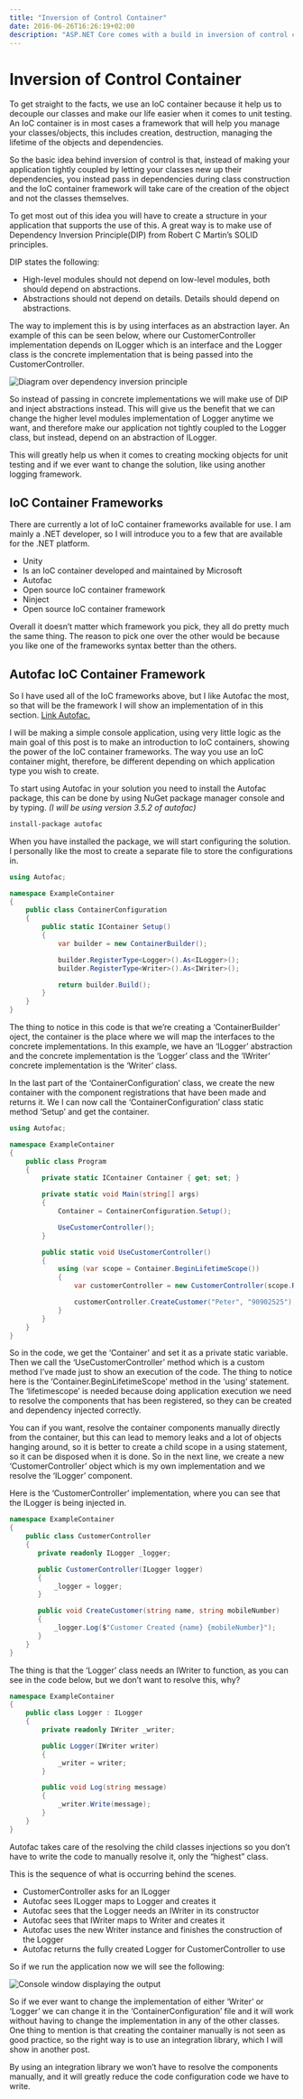 ```yaml
---
title: "Inversion of Control Container"
date: 2016-06-26T16:26:19+02:00
description: "ASP.NET Core comes with a build in inversion of control container. In this post, I will introduce the concept of inversion of control and show how to use the build in container in ASP.NET Core to handle the dependencies of your application."
---
```


# Inversion of Control Container

To get straight to the facts, we use an IoC container because it help us to decouple our classes and make our life easier when it comes to unit testing. An IoC container is in most cases a framework that will help you manage your classes/objects, this includes creation, destruction, managing the lifetime of the objects and dependencies.

So the basic idea behind inversion of control is that, instead of making your application tightly coupled by letting your classes new up their dependencies, you instead pass in dependencies during class construction and the IoC container framework will take care of the creation of the object and not the classes themselves.

To get most out of this idea you will have to create a structure in your application that supports the use of this. A great way is to make use of Dependency Inversion Principle(DIP) from Robert C Martin’s SOLID principles.

DIP states the following:

* High-level modules should not depend on low-level modules, both should depend on abstractions.
* Abstractions should not depend on details. Details should depend on abstractions.

The way to implement this is by using interfaces as an abstraction layer. An example of this can be seen below, where our CustomerController implementation depends on ILogger which is an interface and the Logger class is the concrete implementation that is being passed into the CustomerController.

![Diagram over dependency inversion principle](/blogpost/48edc857-8c84-4812-b5ac-243d24acfd9c.png)

So instead of passing in concrete implementations we will make use of DIP and inject abstractions instead. This will give us the benefit that we can change the higher level modules implementation of Logger anytime we want, and therefore make our application not tightly coupled to the Logger class, but instead, depend on an abstraction of ILogger.

This will greatly help us when it comes to creating mocking objects for unit testing and if we ever want to change the solution, like using another logging framework.

## IoC Container Frameworks

There are currently a lot of IoC container frameworks available for use. I am mainly a .NET developer, so I will introduce you to a few that are available for the .NET platform.

* Unity
* Is an IoC container developed and maintained by Microsoft
* Autofac
* Open source IoC container framework
* Ninject
* Open source IoC container framework

Overall it doesn’t matter which framework you pick, they all do pretty much the same thing. The reason to pick one over the other would be because you like one of the frameworks syntax better than the others.

## Autofac IoC Container Framework

So I have used all of the IoC frameworks above, but I like Autofac the most, so that will be the framework I will show an implementation of in this section. [Link Autofac.](http://autofac.readthedocs.io/)

I will be making a simple console application, using very little logic as the main goal of this post is to make an introduction to IoC containers, showing the power of the IoC container frameworks. The way you use an IoC container might, therefore, be different depending on which application type you wish to create.

To start using Autofac in your solution you need to install the Autofac package, this can be done by using NuGet package manager console and by typing. _(I will be using version 3.5.2 of autofac)_

``` sh
install-package autofac
```

When you have installed the package, we will start configuring the solution. I personally like the most to create a separate file to store the configurations in.

```C#
using Autofac;

namespace ExampleContainer
{
    public class ContainerConfiguration
    {
        public static IContainer Setup()
        {
            var builder = new ContainerBuilder();

            builder.RegisterType<Logger>().As<ILogger>();
            builder.RegisterType<Writer>().As<IWriter>();

            return builder.Build();
        }
    }
}
```

The thing to notice in this code is that we’re creating a ‘ContainerBuilder’ oject, the container is the place where we will map the interfaces to the concrete implementations. In this example, we have an ‘ILogger’ abstraction and the concrete implementation is the ‘Logger’ class and the ‘IWriter’ concrete implementation is the ‘Writer’ class.

In the last part of the ‘ContainerConfiguration’ class, we create the new container with the component registrations that have been made and returns it. We I can now call the ‘ContainerConfiguration’ class static method ‘Setup’ and get the container.

```C#
using Autofac;

namespace ExampleContainer
{
    public class Program
    {
        private static IContainer Container { get; set; }

        private static void Main(string[] args)
        {
            Container = ContainerConfiguration.Setup();

            UseCustomerController();
        }

        public static void UseCustomerController()
        {
            using (var scope = Container.BeginLifetimeScope())
            {
                var customerController = new CustomerController(scope.Resolve<ILogger>());

                customerController.CreateCustomer("Peter", "90902525");
            }
        }
    }
}
```

So in the code, we get the ‘Container’ and set it as a private static variable. Then we call the ‘UseCustomerController’ method which is a custom method I’ve made just to show an execution of the code. The thing to notice here is the ‘Container.BeginLifetimeScope’ method in the ‘using’ statement. The ‘lifetimescope’ is needed because doing application execution we need to resolve the components that has been registered, so they can be created and dependency injected correctly.

You can if you want, resolve the container components manually directly from the container, but this can lead to memory leaks and a lot of objects hanging around, so it is better to create a child scope in a using statement, so it can be disposed when it is done. So in the next line, we create a new ‘CustomerController’ object which is my own implementation and we resolve the ‘ILogger’ component.

Here is the ‘CustomerController’ implementation, where you can see that the ILogger is being injected in.

```C#
namespace ExampleContainer
{
	public class CustomerController
	{
	   private readonly ILogger _logger;

	   public CustomerController(ILogger logger)
	   {
	       _logger = logger;
	   }

	   public void CreateCustomer(string name, string mobileNumber)
	   {
	       _logger.Log($"Customer Created {name} {mobileNumber}");
	   }
	}
}

```
    
The thing is that the ‘Logger’ class needs an IWriter to function, as you can see in the code below, but we don’t want to resolve this, why?

```C#
namespace ExampleContainer
{
    public class Logger : ILogger
    {
        private readonly IWriter _writer;

        public Logger(IWriter writer)
        {
            _writer = writer;
        }

        public void Log(string message)
        {
            _writer.Write(message);
        }
    }
}
```

Autofac takes care of the resolving the child classes injections so you don’t have to write the code to manually resolve it, only the “highest” class.

This is the sequence of what is occurring behind the scenes.

* CustomerController asks for an ILogger
* Autofac sees ILogger maps to Logger and creates it
* Autofac sees that the Logger needs an IWriter in its constructor
* Autofac sees that IWriter maps to Writer and creates it
* Autofac uses the new Writer instance and finishes the construction of the Logger
* Autofac returns the fully created Logger for CustomerController to use

So if we run the application now we will see the following:

![Console window displaying the output](/blogpost/cc14547f-eac5-441d-8f68-b77c710200d6.png)

So if we ever want to change the implementation of either ‘Writer’ or ‘Logger’ we can change it in the ‘ContainerConfiguration’ file and it will work without having to change the implementation in any of the other classes. One thing to mention is that creating the container manually is not seen as good practice, so the right way is to use an integration library, which I will show in another post.

By using an integration library we won’t have to resolve the components manually, and it will greatly reduce the code configuration code we have to write.
